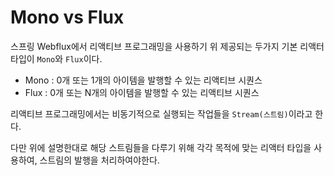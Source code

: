 # Mono vs Flux
스프링 Webflux에서 리액티브 프로그래밍을 사용하기 위 제공되는 두가지 기본 리액터 타입이 `Mono`와 `Flux`이다.

- Mono : 0개 또는 1개의 아이템을 발행할 수 있는 리액티브 시퀀스
- Flux : 0개 또는 N개의 아이템을 발행할 수 있는 리액티브 시퀀스

리액티브 프로그래밍에서는 비동기적으로 실행되는 작업들을 `Stream(스트림)`이라고 한다.

다만 위에 설명한대로 해당 스트림들을 다루기 위해 각각 목적에 맞는 리액터 타입을 사용하여, 스트림의 발행을 처리하여야한다.